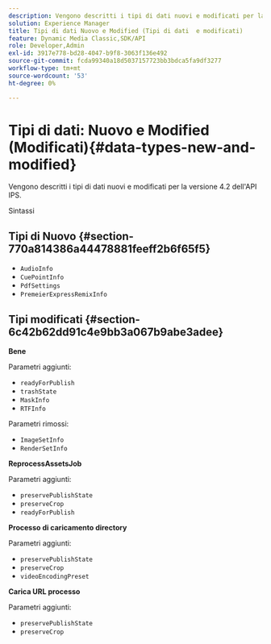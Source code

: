 ```yaml
---
description: Vengono descritti i tipi di dati nuovi e modificati per la versione 4.2 dell'API IPS.
solution: Experience Manager
title: Tipi di dati Nuovo e Modified (Tipi di dati  e modificati)
feature: Dynamic Media Classic,SDK/API
role: Developer,Admin
exl-id: 3917e778-bd28-4047-b9f8-3063f136e492
source-git-commit: fcda99340a18d5037157723bb3bdca5fa9df3277
workflow-type: tm+mt
source-wordcount: '53'
ht-degree: 0%

---
```


# Tipi di dati: Nuovo e Modified (Modificati){#data-types-new-and-modified}

Vengono descritti i tipi di dati nuovi e modificati per la versione 4.2 dell&#39;API IPS.

Sintassi

## Tipi di Nuovo {#section-770a814386a44478881feeff2b6f65f5}

* `AudioInfo`
* `CuePointInfo`
* `PdfSettings`
* `PremeierExpressRemixInfo`

## Tipi modificati {#section-6c42b62dd91c4e9bb3a067b9abe3adee}

**Bene**

Parametri aggiunti:

* `readyForPublish`
* `trashState`
* `MaskInfo`
* `RTFInfo`

Parametri rimossi:

* `ImageSetInfo`
* `RenderSetInfo`

**ReprocessAssetsJob**

Parametri aggiunti:

* `preservePublishState`
* `preserveCrop`
* `readyForPublish`

**Processo di caricamento directory**

Parametri aggiunti:

* `preservePublishState`
* `preserveCrop`
* `videoEncodingPreset`

**Carica URL processo**

Parametri aggiunti:

* `preservePublishState`
* `preserveCrop`

